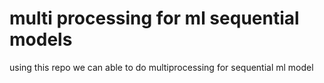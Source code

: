 # multi processing for ml sequential models
using this repo we can able to do multiprocessing for sequential ml model
